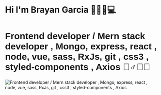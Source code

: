 # Hi I'm Brayan Garcia 🙋‍♂️🤟💻

<h2 style="font-size:30px; font-family: 'Poppins', sans-serif;">Frontend developer / Mern stack developer , Mongo, express, react , node, vue, sass, RxJs, git , css3 , styled-components , Axios 🙋‍♂️🤟🏿</h2>
<img src="https://media-exp1.licdn.com/dms/image/C4D22AQG_-jOowiXr8g/feedshare-shrink_2048_1536/0?e=1597881600&v=beta&t=U_MiNpW5Exmu0bQAllOKuHAIcRmGQCOAVbGh1Q1gf74" alt="Frontend developer / Mern stack developer , Mongo, express, react , node, vue, sass, RxJs, git , css3 , styled-components , Axios ">


<!--
**bga4133/bga4133** is a ✨ _special_ ✨ repository because its `README.md` (this file) appears on your GitHub profile.


Here are some ideas to get you started:

- 🔭 I’m currently working on ...
- 🌱 I’m currently learning ...
- 👯 I’m looking to collaborate on ...
- 🤔 I’m looking for help with ...
- 💬 Ask me about ...
- 📫 How to reach me: ...
- 😄 Pronouns: ...
- ⚡ Fun fact: ...
-->
